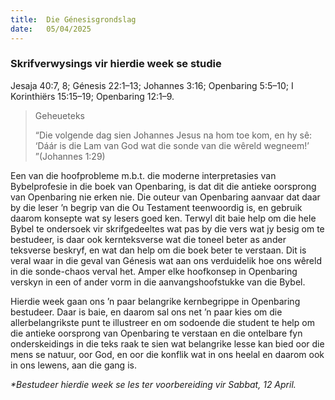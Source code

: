 ```yaml
---
title:  Die Génesisgrondslag
date:   05/04/2025
---
```


### Skrifverwysings vir hierdie week se studie

Jesaja 40:7, 8; Génesis 22:1–13; Johannes 3:16; Openbaring 5:5–10; I Korinthiërs 15:15–19; Openbaring 12:1–9.

> <p>Geheueteks</p>
> “Die volgende dag sien Johannes Jesus na hom toe kom, en hy sê: ‘Dáár is die Lam van God wat die sonde van die wêreld wegneem!’ ”(Johannes 1:29)

Een van die hoofprobleme m.b.t. die moderne interpretasies van Bybelprofesie in die boek van Openbaring, is dat dit die antieke oorsprong van Openbaring nie erken nie. Die outeur van Openbaring aanvaar dat daar by die leser ’n begrip van die Ou Testament teenwoordig is, en gebruik daarom konsepte wat sy lesers goed ken. Terwyl dit baie help om die hele Bybel te ondersoek vir skrifgedeeltes wat pas by die vers wat jy besig om te bestudeer, is daar ook kernteksverse wat die toneel beter as ander teksverse beskryf, en wat dan help om die boek beter te verstaan. Dit is veral waar in die geval van Génesis wat aan ons verduidelik hoe ons wêreld in die sonde-chaos verval het. Amper elke hoofkonsep in Openbaring verskyn in een of ander vorm in die aanvangshoofstukke van die Bybel.

Hierdie week gaan ons ’n paar belangrike kernbegrippe in Openbaring bestudeer. Daar is baie, en daarom sal ons net ’n paar kies om die allerbelangrikste punt te illustreer en om sodoende die student te help om die antieke oorsprong van Openbaring te verstaan en die ontelbare fyn onderskeidings in die teks raak te sien wat belangrike lesse kan bied oor die mens se natuur, oor God, en oor die konflik wat in ons heelal en daarom ook in ons lewens, aan die gang is.

_*Bestudeer hierdie week se les ter voorbereiding vir Sabbat, 12 April._